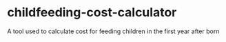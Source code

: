 # childfeeding-cost-calculator
A tool used to calculate cost for feeding children in the first year after born
